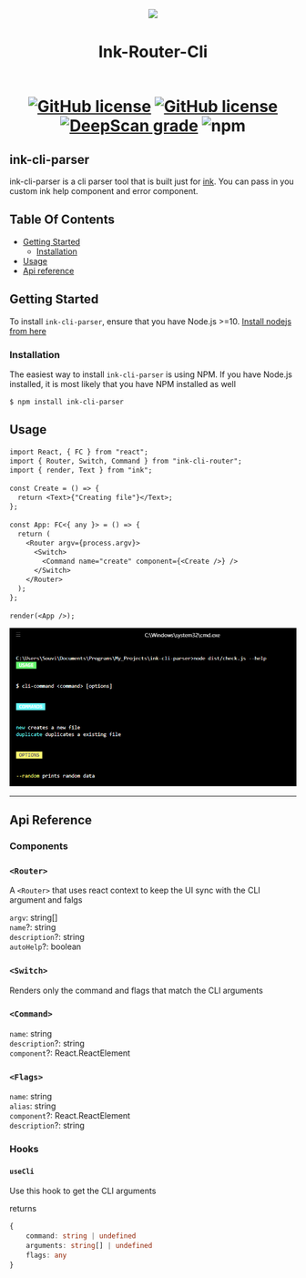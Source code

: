 <p align="center">
<img src="https://github.com/Souvikns/ink-router-cli/blob/main/static/connection.svg" width="200" />
</p>
<h1 align="center">  Ink-Router-Cli
<br> <br>
<p align="center">

<a href="https://github.com/Souvikns/ink-cli-parser/actions/workflows/node.js.yml"><img alt="GitHub license" src="https://github.com/Souvikns/ink-cli-parser/actions/workflows/node.js.yml/badge.svg"></a>
<a href="https://github.com/Souvikns/ink-router-cli/blob/main/LICENSE"><img alt="GitHub license" src="https://img.shields.io/github/license/Souvikns/ink-cli-parser"></a>
<a href="https://deepscan.io/dashboard#view=project&tid=8580&pid=17016&bid=374285"><img src="https://deepscan.io/api/teams/8580/projects/17016/branches/374285/badge/grade.svg" alt="DeepScan grade"></a>
<img alt="npm" src="https://img.shields.io/npm/dw/ink-cli-parser">

</p>

</h1>

## ink-cli-parser

ink-cli-parser is a cli parser tool that is built just for
[ink](https://github.com/vadimdemedes/ink). You can pass in you custom ink help
component and error component.

## Table Of Contents

- [Getting Started](#getting-started)
  - [Installation](#installation)
- [Usage](#usage)
- [Api reference](#api-reference)

## Getting Started

To install `ink-cli-parser`, ensure that you have Node.js >=10.
[Install nodejs from here](https://nodejs.org/en/)

### Installation

The easiest way to install `ink-cli-parser` is using NPM. If you have Node.js
installed, it is most likely that you have NPM installed as well

```
$ npm install ink-cli-parser
```

## Usage

```tsx
import React, { FC } from "react";
import { Router, Switch, Command } from "ink-cli-router";
import { render, Text } from "ink";

const Create = () => {
  return <Text>{"Creating file"}</Text>;
};

const App: FC<{ any }> = () => {
  return (
    <Router argv={process.argv}>
      <Switch>
        <Command name="create" component={<Create />} />
      </Switch>
    </Router>
  );
};

render(<App />);
```

![ss](https://github.com/Souvikns/ink-cli-parser/blob/main/ss.PNG)

---

## Api Reference

### Components

### `<Router>`

A `<Router>` that uses react context to keep the UI sync with the CLI argument
and falgs

`argv`: string[] <br> `name`?: string <br> `description`?: string <br>
`autoHelp`?: boolean

### `<Switch>`

Renders only the command and flags that match the CLI arguments

### `<Command>`

`name`: string <br> `description`?: string <br> `component`?: React.ReactElement

### `<Flags>`

`name`: string <br> `alias`: string <br> `component`?: React.ReactElement <br>
`description`?: string <br>

### Hooks

#### `useCli`

Use this hook to get the CLI arguments

returns

```ts
{
    command: string | undefined
    arguments: string[] | undefined
    flags: any
}
```
